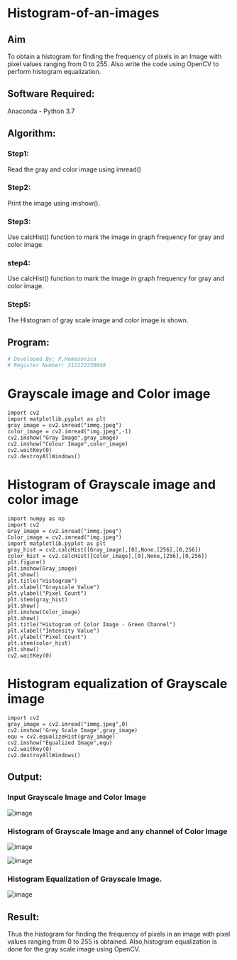 # Histogram-of-an-images
## Aim
To obtain a histogram for finding the frequency of pixels in an Image with pixel values ranging from 0 to 255. Also write the code using OpenCV to perform histogram equalization.

## Software Required:
Anaconda - Python 3.7

## Algorithm:
### Step1:
Read the gray and color image using imread()

### Step2:
Print the image using imshow().



### Step3:
Use calcHist() function to mark the image in graph frequency for gray and color image.

### step4:
Use calcHist() function to mark the image in graph frequency for gray and color image.

### Step5:
The Histogram of gray scale image and color image is shown.


## Program:
```python
# Developed By: P.Hemasonica
# Register Number: 212222230048
```
# Grayscale image and Color image
```
import cv2
import matplotlib.pyplot as plt
gray_image = cv2.imread("immg.jpeg")
color_image = cv2.imread("img.jpeg",-1)
cv2.imshow("Gray Image",gray_image)
cv2.imshow("Colour Image",color_image)
cv2.waitKey(0)
cv2.destroyAllWindows()
```
# Histogram of Grayscale image and color image
```
import numpy as np
import cv2
Gray_image = cv2.imread("immg.jpeg")
Color_image = cv2.imread("img.jpeg")
import matplotlib.pyplot as plt
gray_hist = cv2.calcHist([Gray_image],[0],None,[256],[0,256])
color_hist = cv2.calcHist([Color_image],[0],None,[256],[0,256])
plt.figure()
plt.imshow(Gray_image)
plt.show()
plt.title("Histogram")
plt.xlabel("Grayscale Value")
plt.ylabel("Pixel Count")
plt.stem(gray_hist)
plt.show()
plt.imshow(Color_image)
plt.show()
plt.title("Histogram of Color Image - Green Channel")
plt.xlabel("Intensity Value")
plt.ylabel("Pixel Count")
plt.stem(color_hist)
plt.show()
cv2.waitKey(0)
```
# Histogram equalization of Grayscale image
```
import cv2
gray_image = cv2.imread("immg.jpeg",0)
cv2.imshow('Grey Scale Image',gray_image)
equ = cv2.equalizeHist(gray_image)
cv2.imshow("Equalized Image",equ)
cv2.waitKey(0)
cv2.destroyAllWindows()
```
## Output:
### Input Grayscale Image and Color Image

![image](https://github.com/Hemasonica774/Histogram-of-an-images/assets/118361409/ea6558e1-eabf-4e34-b0e2-a2a97178869e)


### Histogram of Grayscale Image and any channel of Color Image

![image](https://github.com/Hemasonica774/Histogram-of-an-images/assets/118361409/49fe7aaa-1764-477a-ac06-ee33fe0bad59)

![image](https://github.com/Hemasonica774/Histogram-of-an-images/assets/118361409/f41b2f62-f03a-4809-83d2-dd325e508a72)


### Histogram Equalization of Grayscale Image.

![image](https://github.com/Hemasonica774/Histogram-of-an-images/assets/118361409/45c6c4c9-24fe-403b-9bf3-68529d423fc1)



## Result: 
Thus the histogram for finding the frequency of pixels in an image with pixel values ranging from 0 to 255 is obtained. Also,histogram equalization is done for the gray scale image using OpenCV.

